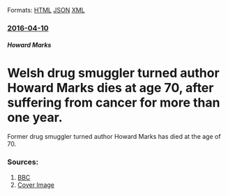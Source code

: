 
Formats: [HTML](/news/2016/04/10/welsh-drug-smuggler-turned-author-howard-marks-dies-at-age-70-after-suffering-from-cancer-for-more-than-one-year.html)  [JSON](/news/2016/04/10/welsh-drug-smuggler-turned-author-howard-marks-dies-at-age-70-after-suffering-from-cancer-for-more-than-one-year.json)  [XML](/news/2016/04/10/welsh-drug-smuggler-turned-author-howard-marks-dies-at-age-70-after-suffering-from-cancer-for-more-than-one-year.xml)  

### [2016-04-10](/news/2016/04/10/index.md)

##### Howard Marks
# Welsh drug smuggler turned author Howard Marks dies at age 70, after suffering from cancer for more than one year. 

Former drug smuggler turned author Howard Marks has died at the age of 70.


### Sources:

1. [BBC](http://www.bbc.com/news/uk-36012026)
1. [Cover Image](https://ichef-1.bbci.co.uk/news/1024/cpsprodpb/15D2/production/_89168550_marks_getty.jpg)
